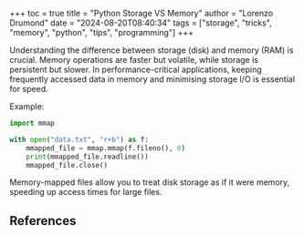 +++
toc = true
title = "Python Storage VS Memory"
author = "Lorenzo Drumond"
date = "2024-08-20T08:40:34"
tags = ["storage",  "tricks",  "memory",  "python",  "tips",  "programming"]
+++



Understanding the difference between storage (disk) and memory (RAM) is crucial. Memory operations are faster but volatile, while storage is persistent but slower. In performance-critical applications, keeping frequently accessed data in memory and minimising storage I/O is essential for speed.

Example:

```python
import mmap

with open("data.txt", "r+b") as f:
    mmapped_file = mmap.mmap(f.fileno(), 0)
    print(mmapped_file.readline())
    mmapped_file.close()
```

Memory-mapped files allow you to treat disk storage as if it were memory, speeding up access times for large files.

## References
